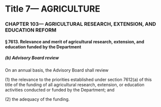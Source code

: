 
# Title 7— AGRICULTURE
### CHAPTER 103— AGRICULTURAL RESEARCH, EXTENSION, AND EDUCATION REFORM
#### § 7613. Relevance and merit of agricultural research, extension, and education funded by the Department
##### (b) Advisory Board review

On an annual basis, the Advisory Board shall review

(1) the relevance to the priorities established under section 7612(a) of this title of the funding of all agricultural research, extension, or education activities conducted or funded by the Department; and

(2) the adequacy of the funding.
